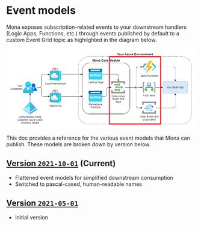 # Event models

Mona exposes subscription-related events to your downstream handlers (Logic Apps, Functions, etc.) through events published by default to a custom Event Grid topic as highilghted in the diagram below.

![Mona events](../images/mona_arch_overview_events.png)

This doc provides a reference for the various event models that Mona can publish. These models are broken down by version below.

## [Version `2021-10-01`](2021-10-01.md) (Current)

* Flattened event models for simplified downstream consumption
* Switched to pascal-cased, human-readable names

## [Version `2021-05-01`](2021-05-01.md)

* Initial version
